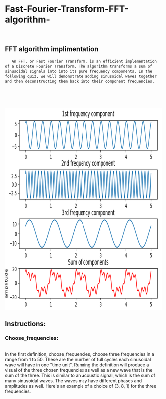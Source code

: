 # Fast-Fourier-Transform-FFT-algorithm-
<br/>

## FFT algorithm implimentation

       An FFT, or Fast Fourier Transform, is an efficient implementation of a Discrete Fourier Transform. The algorithm transforms a sum of sinusoidal signals into into its pure frequency components. In the following quiz, we will demonstrate adding sinusoidal waves together and then deconstructing them back into their component frequencies.
<br/><br/><br/>


<img src="sum-of-components.png" height=650 width=900 >
<br/>

## Instructions:

### Choose_frequencies:
<br/>
        In the first definition, choose_frequencies, choose three frequencies in a range from 1 to 50. These are the number of full cycles each sinusoidal wave will have in one "time unit". Running the definition will produce a visual of the three chosen frequencies as well as a new wave that is the sum of the three. This is similar to an acoustic signal, which is the sum of many sinusoidal waves. The waves may have different phases and amplitudes as well. Here's an example of a choice of (3, 8, 1) for the three frequencies.
<br/>
